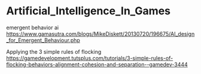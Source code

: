 # Artificial_Intelligence_In_Games


emergent behavior ai
https://www.gamasutra.com/blogs/MikeDiskett/20130720/196675/AI_design_for_Emergent_Behaviour.php

Applying the 3 simple rules of flocking
https://gamedevelopment.tutsplus.com/tutorials/3-simple-rules-of-flocking-behaviors-alignment-cohesion-and-separation--gamedev-3444